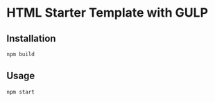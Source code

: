 # HTML Starter Template with GULP

## Installation
```bash
npm build
```

## Usage
```bash
npm start
```